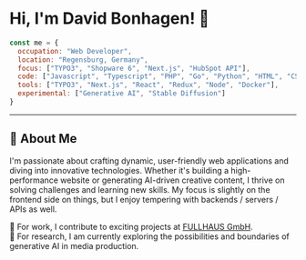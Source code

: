 # Hi, I'm David Bonhagen! 👋


```javascript
const me = {
  occupation: "Web Developer",
  location: "Regensburg, Germany",
  focus: ["TYPO3", "Shopware 6", "Next.js", "HubSpot API"],  
  code: ["Javascript", "Typescript", "PHP", "Go", "Python", "HTML", "CSS", "SQL"],
  tools: ["TYPO3", "Next.js", "React", "Redux", "Node", "Docker"],
  experimental: ["Generative AI", "Stable Diffusion"]
}
```

---

## 🌟 About Me

I'm passionate about crafting dynamic, user-friendly web applications and diving into innovative technologies. Whether it's building a high-performance website or generating AI-driven creative content, I thrive on solving challenges and learning new skills. My focus is slightly on the frontend side on things, but I enjoy tempering with backends / servers / APIs as well.


💼 For work, I contribute to exciting projects at [FULLHAUS GmbH](https://www.fullhaus.de).<br>
🔬 For research, I am currently exploring the possibilities and boundaries of generative AI in media production.
